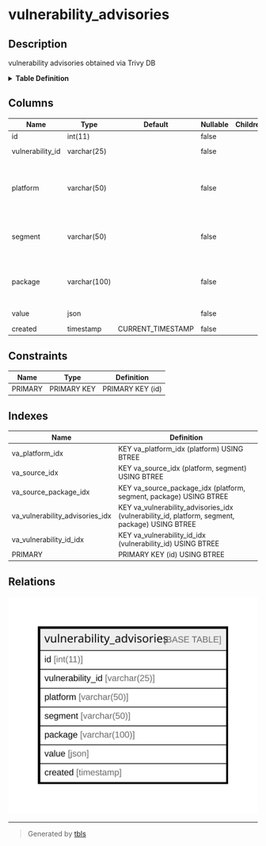# vulnerability_advisories

## Description

vulnerability advisories obtained via Trivy DB

<details>
<summary><strong>Table Definition</strong></summary>

```sql
CREATE TABLE `vulnerability_advisories` (
  `id` int(11) NOT NULL AUTO_INCREMENT,
  `vulnerability_id` varchar(25) NOT NULL,
  `platform` varchar(50) NOT NULL,
  `segment` varchar(50) NOT NULL,
  `package` varchar(100) NOT NULL,
  `value` json NOT NULL,
  `created` timestamp NOT NULL DEFAULT CURRENT_TIMESTAMP ON UPDATE CURRENT_TIMESTAMP,
  PRIMARY KEY (`id`),
  KEY `va_vulnerability_advisories_idx` (`vulnerability_id`,`platform`,`segment`,`package`) USING BTREE,
  KEY `va_vulnerability_id_idx` (`vulnerability_id`) USING BTREE,
  KEY `va_platform_idx` (`platform`) USING BTREE,
  KEY `va_source_idx` (`platform`,`segment`) USING BTREE,
  KEY `va_source_package_idx` (`platform`,`segment`,`package`) USING BTREE
) ENGINE=InnoDB AUTO_INCREMENT=[Redacted by tbls] DEFAULT CHARSET=utf8mb4 COMMENT='vulnerability advisories obtained via Trivy DB'
```

</details>

## Columns

| Name | Type | Default | Nullable | Children | Parents | Comment |
| ---- | ---- | ------- | -------- | -------- | ------- | ------- |
| id | int(11) |  | false |  |  |  |
| vulnerability_id | varchar(25) |  | false |  |  | Vulnerability ID |
| platform | varchar(50) |  | false |  |  | Platform name ( ex. 'ubuntu', 'GitHub Security Advisory' ) |
| segment | varchar(50) |  | false |  |  | Platform segment ( ex. '18.04', 'Rubygems' ) |
| package | varchar(100) |  | false |  |  | Package name ( ex. 'apache', 'actionpack' ) |
| value | json |  | false |  |  | Advisory data |
| created | timestamp | CURRENT_TIMESTAMP | false |  |  |  |

## Constraints

| Name | Type | Definition |
| ---- | ---- | ---------- |
| PRIMARY | PRIMARY KEY | PRIMARY KEY (id) |

## Indexes

| Name | Definition |
| ---- | ---------- |
| va_platform_idx | KEY va_platform_idx (platform) USING BTREE |
| va_source_idx | KEY va_source_idx (platform, segment) USING BTREE |
| va_source_package_idx | KEY va_source_package_idx (platform, segment, package) USING BTREE |
| va_vulnerability_advisories_idx | KEY va_vulnerability_advisories_idx (vulnerability_id, platform, segment, package) USING BTREE |
| va_vulnerability_id_idx | KEY va_vulnerability_id_idx (vulnerability_id) USING BTREE |
| PRIMARY | PRIMARY KEY (id) USING BTREE |

## Relations

![er](vulnerability_advisories.svg)

---

> Generated by [tbls](https://github.com/k1LoW/tbls)
